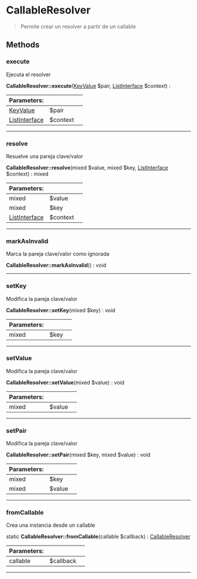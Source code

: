 
                                                                                                                                            
    
# CallableResolver


> Permite crear un resolver a partir de un callable
>
> 








## Methods

### execute
Ejecuta el resolver


**CallableResolver::execute**([KeyValue](../../../../KeyValue.md) $pair, [ListInterface](../../../../ListInterface.md) $context) : 


|Parameters: | | |
| --- | --- | --- |
|[KeyValue](../../../../KeyValue.md) |$pair |  |
|[ListInterface](../../../../ListInterface.md) |$context |  |

---


### resolve
Resuelve una pareja clave/valor


**CallableResolver::resolve**(mixed $value, mixed $key, [ListInterface](../../../../ListInterface.md) $context) : mixed


|Parameters: | | |
| --- | --- | --- |
|mixed |$value |  |
|mixed |$key |  |
|[ListInterface](../../../../ListInterface.md) |$context |  |

---


### markAsInvalid
Marca la pareja clave/valor como ignorada


**CallableResolver::markAsInvalid**() : void



---


### setKey
Modifica la pareja clave/valor


**CallableResolver::setKey**(mixed $key) : void


|Parameters: | | |
| --- | --- | --- |
|mixed |$key |  |

---


### setValue
Modifica la pareja clave/valor


**CallableResolver::setValue**(mixed $value) : void


|Parameters: | | |
| --- | --- | --- |
|mixed |$value |  |

---


### setPair
Modifica la pareja clave/valor


**CallableResolver::setPair**(mixed $key, mixed $value) : void


|Parameters: | | |
| --- | --- | --- |
|mixed |$key |  |
|mixed |$value |  |

---


### fromCallable
Crea una instancia desde un callable


static **CallableResolver::fromCallable**(callable $callback) : [CallableResolver](../../../../CallableResolver.md)


|Parameters: | | |
| --- | --- | --- |
|callable |$callback |  |

---


                                                                                                                                                                                                                                                                                                                                                                                                            
    
                                                                                                                                                                                                                                                                             
                